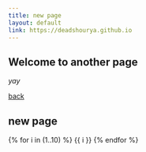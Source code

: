 ```yaml
---
title: new page
layout: default
link: https://deadshourya.github.io
---
```


## Welcome to another page

_yay_

[back](./)
## new page
{% for i in (1..10) %}
    {{ i }}
{% endfor %}
